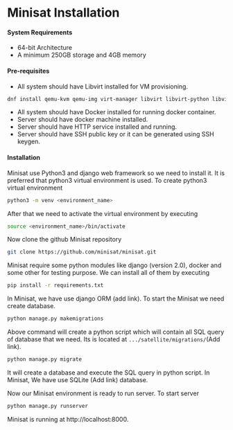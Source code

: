 # Minisat Installation

#### System Requirements
+ 64-bit Architecture
+ A minimum 250GB storage and 4GB memory

#### Pre-requisites
+ All system should have Libvirt installed for VM provisioning.

```sh
dnf install qemu-kvm qemu-img virt-manager libvirt libvirt-python libvirt-client virt-install -y
```
+ All system should have Docker installed for running docker container.
+ Server should have docker machine installed.
+ Server should have HTTP service installed and running.
+ Server should have SSH public key or it can be generated using SSH keygen.

#### Installation
Minisat use Python3 and django web framework so we need to install it. It is preferred that python3 virtual environment is used. To create python3 virtual environment
```sh
python3 -m venv <environment_name>
```

After that we need to activate the virtual environment by executing
```sh
source <environment_name>/bin/activate
```

Now clone the github Minisat repository
```sh
git clone https://github.com/minisat/minisat.git
```

Minisat require some python modules like django (version 2.0), docker and some other for testing purpose. We can install all of them by executing
```sh
pip install -r requirements.txt
```

In Minisat, we have use django ORM (add link). To start the Minisat we need create database.
```sh
python manage.py makemigrations
```
Above command will create a python script which will contain all SQL query of database that we need. Its is located at ```.../satellite/migrations/```(Add link).
```sh
python manage.py migrate
```
It will create a database and execute the SQL query in python script. In Minisat, We have use SQLite (Add link) database.

Now our Minisat environment is ready to run server. To start server
```sh
python manage.py runserver
```
Minisat is running at http://localhost:8000.













